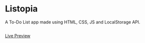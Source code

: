 # Listopia
A To-Do List app made using HTML, CSS, JS and LocalStorage API.
##
[Live Preview](https://tasklistopia.netlify.app/)
